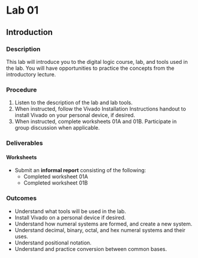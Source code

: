 # Lab 01
## Introduction
### Description
This lab will introduce you to the digital logic course, lab, and tools used in the lab. You will have opportunities to practice the concepts from the introductory lecture.

### Procedure
1. Listen to the description of the lab and lab tools.
2. When instructed, follow the Vivado Installation Instructions handout to install Vivado on your personal device, if desired.
3. When instructed, complete worksheets 01A and 01B. Participate in group discussion when applicable.

### Deliverables
#### Worksheets
- Submit an **informal report** consisting of the following:
	- Completed worksheet 01A
	- Completed worksheet 01B

### Outcomes
- Understand what tools will be used in the lab.
- Install Vivado on a personal device if desired.
- Understand how numeral systems are formed, and create a new system.
- Understand decimal, binary, octal, and hex numeral systems and their uses.
- Understand positional notation.
- Understand and practice conversion between common bases.
